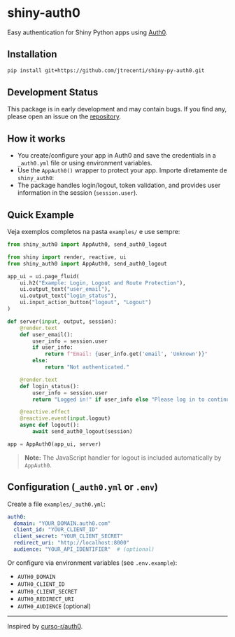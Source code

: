 # shiny-auth0

Easy authentication for Shiny Python apps using [Auth0](https://auth0.com/).

## Installation

```bash
pip install git+https://github.com/jtrecenti/shiny-py-auth0.git
```

## Development Status

This package is in early development and may contain bugs. If you find any, please open an issue on the [repository](https://github.com/jtrecenti/shiny-py-auth0).

## How it works

- You create/configure your app in Auth0 and save the credentials in a `_auth0.yml` file or using environment variables.
- Use the `AppAuth0()` wrapper to protect your app. Importe diretamente de `shiny_auth0`:
- The package handles login/logout, token validation, and provides user information in the session (`session.user`).

## Quick Example

Veja exemplos completos na pasta `examples/` e use sempre:

```python
from shiny_auth0 import AppAuth0, send_auth0_logout
```


```python
from shiny import render, reactive, ui
from shiny_auth0 import AppAuth0, send_auth0_logout

app_ui = ui.page_fluid(
    ui.h2("Example: Login, Logout and Route Protection"),
    ui.output_text("user_email"),
    ui.output_text("login_status"),
    ui.input_action_button("logout", "Logout")
)

def server(input, output, session):
    @render.text
    def user_email():
        user_info = session.user
        if user_info:
            return f"Email: {user_info.get('email', 'Unknown')}"
        else:
            return "Not authenticated."

    @render.text
    def login_status():
        user_info = session.user
        return "Logged in!" if user_info else "Please log in to continue."

    @reactive.effect
    @reactive.event(input.logout)
    async def logout():
        await send_auth0_logout(session)

app = AppAuth0(app_ui, server)
```

> **Note:** The JavaScript handler for logout is included automatically by `AppAuth0`.

## Configuration (`_auth0.yml` or `.env`)

Create a file `examples/_auth0.yml`:

```yaml
auth0:
  domain: "YOUR_DOMAIN.auth0.com"
  client_id: "YOUR_CLIENT_ID"
  client_secret: "YOUR_CLIENT_SECRET"
  redirect_uri: "http://localhost:8000"
  audience: "YOUR_API_IDENTIFIER"  # (optional)
```

Or configure via environment variables (see `.env.example`):

- `AUTH0_DOMAIN`
- `AUTH0_CLIENT_ID`
- `AUTH0_CLIENT_SECRET`
- `AUTH0_REDIRECT_URI`
- `AUTH0_AUDIENCE` (optional)

---
Inspired by [curso-r/auth0](https://github.com/curso-r/auth0).
